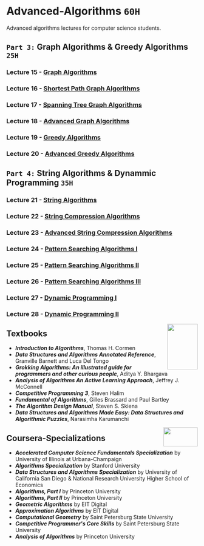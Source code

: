 # Advanced-Algorithms `60H`
Advanced algorithms lectures for computer science students.

## `Part 3:` Graph Algorithms & Greedy Algorithms `25H`

### Lecture 15 - [Graph Algorithms]()
### Lecture 16 - [Shortest Path Graph Algorithms]()
### Lecture 17 - [Spanning Tree Graph Algorithms]()
### Lecture 18 - [Advanced Graph Algorithms]()
### Lecture 19 - [Greedy Algorithms]()
### Lecture 20 - [Advanced Greedy Algorithms]()

## `Part 4:` String Algorithms & Dynammic Programming `35H`

### Lecture 21 - [String Algorithms]()
### Lecture 22 - [String Compression Algorithms]()
### Lecture 23 - [Advanced String Compression Algorithms]()
### Lecture 24 - [Pattern Searching Algorithms I]()
### Lecture 25 - [Pattern Searching Algorithms II]()
### Lecture 26 - [Pattern Searching Algorithms III]()
### Lecture 27 - [Dynamic Programming I]()
### Lecture 28 - [Dynamic Programming II]()

<img align="right" width="80" height="120" src="https://github.com/cs-MohamedAyman/Computer-Science-Textbooks/blob/master/logos/textbooks.jpg">

## Textbooks

* ***Introduction to Algorithms***, Thomas H. Cormen
* ***Data Structures and Algorithms Annotated Reference***, Granville Barnett and Luca Del Tongo
* ***Grokking Algorithms: An illustrated guide for programmers and other curious people***, Aditya Y. Bhargava
* ***Analysis of Algorithms An Active Learning Approach***, Jeffrey J. McConnell
* ***Competitive Programming 3***, Steven Halim
* ***Fundamental of Algorithms***, Gilles Brassard and Paul Bartley
* ***The Algorithm Design Manual***, Steven S. Skiena
* ***Data Structures and Algorithms Made Easy: Data Structures and Algorithmic Puzzles***, Narasimha Karumanchi

<img align="right" width="90" height="50" src="https://github.com/cs-MohamedAyman/Coursera-Specializations/blob/master/organizations-logos/coursera.jpg">

## Coursera-Specializations

* ***Accelerated Computer Science Fundamentals Specialization*** by University of Illinois at Urbana-Champaign
* ***Algorithms Specialization*** by Stanford University
* ***Data Structures and Algorithms Specialization*** by University of California San Diego & National Research University Higher School of Economics
* ***Algorithms, Part I*** by Princeton University
* ***Algorithms, Part II*** by Princeton University
* ***Geometric Algorithms*** by EIT Digital
* ***Approximation Algorithms*** by EIT Digital
* ***Computational Geometry*** by Saint Petersburg State University
* ***Competitive Programmer's Core Skills*** by Saint Petersburg State University
* ***Analysis of Algorithms*** by Princeton University
